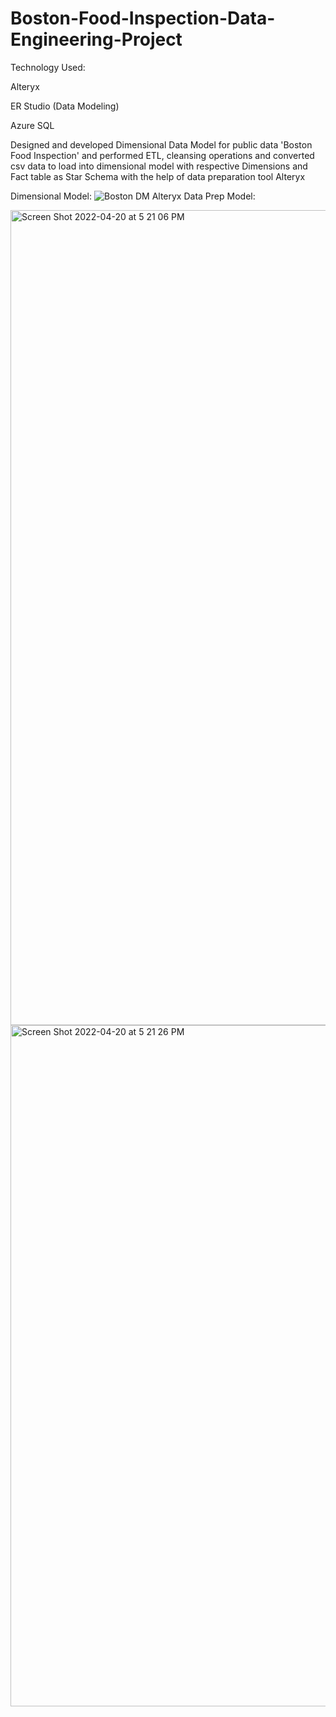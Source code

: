 # Boston-Food-Inspection-Data-Engineering-Project
Technology Used:

Alteryx

ER Studio (Data Modeling)

Azure SQL

Designed and developed Dimensional Data Model for public data 'Boston Food Inspection' and performed ETL, cleansing operations and converted csv data to load into dimensional model with respective Dimensions and Fact table as Star Schema with the help of data preparation tool Alteryx

Dimensional Model:
![Boston DM](https://user-images.githubusercontent.com/90269638/164325136-84c3da13-6a76-4abd-8ea9-3f2fbeb9f206.jpeg)
Alteryx Data Prep Model:

<img width="1304" alt="Screen Shot 2022-04-20 at 5 21 06 PM" src="https://user-images.githubusercontent.com/90269638/164325164-90147fe4-d85e-4867-9066-40dc675e8197.png">
<img width="1090" alt="Screen Shot 2022-04-20 at 5 21 26 PM" src="https://user-images.githubusercontent.com/90269638/164325168-e4d046ba-813b-432f-888a-9839afb51834.png">
